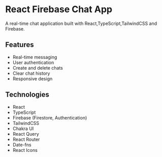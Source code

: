 # React Firebase Chat App

A real-time chat application built with React,TypeScript,TailwindCSS and Firebase.

## Features

- Real-time messaging
- User authentication
- Create and delete chats
- Clear chat history
- Responsive design

## Technologies

- React
- TypeScript
- Firebase (Firestore, Authentication)
- TailwindCSS
- Chakra UI
- React Query
- React Router
- Date-fns
- React Icons

